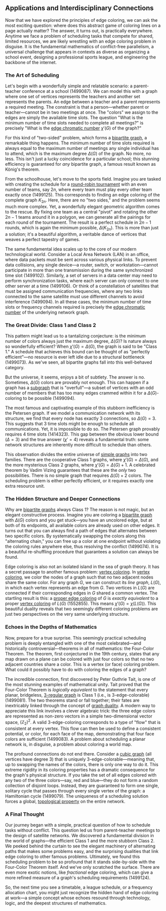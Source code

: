 ## Applications and Interdisciplinary Connections

Now that we have explored the principles of edge coloring, we can ask the most exciting question: where does this abstract game of coloring lines on a page actually matter? The answer, it turns out, is practically everywhere. Anytime we face a problem of scheduling tasks that compete for shared, limited resources, we are likely wrestling with an edge coloring problem in disguise. It is the fundamental mathematics of conflict-free parallelism, a universal challenge that appears in contexts as diverse as organizing a school event, designing a professional sports league, and engineering the backbone of the internet.

### The Art of Scheduling

Let's begin with a wonderfully simple and relatable scenario: a parent-teacher conference at a school (1499087). We can model this with a graph where one set of vertices represents the teachers and another set represents the parents. An edge between a teacher and a parent represents a required meeting. The constraint is that a person—whether parent or teacher—cannot be in two meetings at once. The "colors" we assign to the edges are simply the available time slots. The question "What is the minimum number of time slots needed to complete all meetings?" is precisely "What is the [edge chromatic number](@article_id:275252) $\chi'(G)$ of the graph?"

For this kind of "two-sided" problem, which forms a [bipartite graph](@article_id:153453), a remarkable thing happens. The minimum number of time slots required is always equal to the maximum number of meetings any single individual has to attend, which is the maximum degree $\Delta(G)$ of the graph. No more, no less. This isn't just a lucky coincidence for a particular school; this stunning efficiency is guaranteed for *any* bipartite graph, a famous result known as König's theorem.

From the schoolhouse, let's move to the sports field. Imagine you are tasked with creating the schedule for a [round-robin tournament](@article_id:267650) with an even number of teams, say $2n$, where every team must play every other team exactly once (1499125). This corresponds to finding an edge coloring of the complete graph $K_{2n}$. Here, there are no "two sides," and the problem seems much more complex. Yet, a wonderfully elegant geometric algorithm comes to the rescue. By fixing one team as a central "pivot" and rotating the other $2n-1$ teams around it in a polygon, we can generate all the pairings for each round of the tournament. The result is a perfect schedule in $2n-1$ rounds, which is again the minimum possible, $\Delta(K_{2n})$. This is more than just a solution; it's a beautiful algorithm, a veritable dance of vertices that weaves a perfect tapestry of games.

The same fundamental idea scales up to the core of our modern technological world. Consider a Local Area Network (LAN) in an office, where data packets must be sent across various physical links. To prevent data collisions, any single device—a router, switch, or workstation—cannot participate in more than one transmission during the same synchronized time slot (1499102). Similarly, a set of servers in a data center may need to perform synchronization tasks, where each server can only connect to one other server at a time (1499106). Or think of a constellation of satellites that must be assigned communication frequencies, where any two links connected to the same satellite must use different channels to avoid interference (1499094). In all these cases, the minimum number of time slots or frequency channels required is precisely the [edge chromatic number](@article_id:275252) of the underlying network graph.

### The Great Divide: Class 1 and Class 2

This pattern might lead us to a tantalizing conjecture: is the minimum number of colors always just the maximum degree, $\Delta(G)$? Is nature always so wonderfully efficient? When $\chi'(G) = \Delta(G)$, the graph is said to be "Class 1." A schedule that achieves this bound can be thought of as "perfectly efficient"—no resource is ever left idle due to a structural bottleneck (1499073). As we've seen, all bipartite graphs fall into this well-behaved category.

But the universe, it seems, enjoys a bit of subtlety. The answer is no. Sometimes, $\Delta(G)$ colors are provably not enough. This can happen if a graph has a [subgraph](@article_id:272848) that is "overfull"—a subset of vertices with an odd number of members that has too many edges crammed within it for a $\Delta(G)$-coloring to be possible (1499094).

The most famous and captivating example of this stubborn inefficiency is the Petersen graph. If we model a communication network with its structure, we find that every node has exactly 3 connections, so $\Delta(G)=3$. This suggests that 3 time slots might be enough to schedule all communications. Yet, it is impossible to do so. The Petersen graph provably requires 4 time slots (1414323). This gap between the obvious lower bound ($\Delta = 3$) and the true answer ($\chi' = 4$) reveals a fundamental truth: some network structures are inherently more difficult to schedule than others.

This observation divides the entire universe of [simple graphs](@article_id:274388) into two families. There are the cooperative Class 1 graphs, where $\chi'(G) = \Delta(G)$, and the more mysterious Class 2 graphs, where $\chi'(G) = \Delta(G) + 1$. A celebrated theorem by Vadim Vizing guarantees that these are the *only* two possibilities. There is no simple graph that requires $\Delta(G)+2$ colors. The scheduling problem is either perfectly efficient, or it requires exactly one extra resource unit.

### The Hidden Structure and Deeper Connections

Why are [bipartite graphs](@article_id:261957) always Class 1? The reason is not magic, but an elegant constructive process. Imagine you are coloring a [bipartite graph](@article_id:153453) with $\Delta(G)$ colors and you get stuck—you have an uncolored edge, but at both of its endpoints, all available colors are already used on other edges. It turns out that you can always find a path of edges that alternates between two specific colors. By systematically swapping the colors along this "alternating chain," you can free up a color at one endpoint without violating the coloring rules anywhere else, thus resolving the conflict (1499074). It is a beautiful re-shuffling procedure that guarantees a solution can always be found.

Edge coloring is also not an isolated island in the sea of graph theory. It has a secret passage to another famous problem: [vertex coloring](@article_id:266994). In [vertex coloring](@article_id:266994), we color the nodes of a graph such that no two adjacent nodes share the same color. For any graph $G$, we can construct its *line graph*, $L(G)$, in which each vertex represents an edge from $G$. Two vertices in $L(G)$ are connected if their corresponding edges in $G$ shared a common vertex. The startling result is this: a [proper edge coloring](@article_id:263980) of $G$ is *exactly equivalent* to a proper [vertex coloring](@article_id:266994) of $L(G)$ (1552855). This means $\chi'(G) = \chi(L(G))$. This beautiful duality reveals that two seemingly different coloring problems are just two perspectives on the very same underlying structure.

### Echoes in the Depths of Mathematics

Now, prepare for a true surprise. This seemingly practical scheduling problem is deeply entangled with one of the most celebrated—and historically controversial—theorems in all of mathematics: the Four-Color Theorem. The theorem, first conjectured in the 19th century, states that any map drawn on a plane can be colored with just four colors so that no two adjacent countries share a color. This is a vertex (or face) coloring problem. What could it possibly have to do with coloring the edges of a graph?

The incredible connection, first discovered by Peter Guthrie Tait, is one of the most stunning examples of mathematical unity. Tait proved that the Four-Color Theorem is *logically equivalent* to the statement that every planar, bridgeless, [3-regular graph](@article_id:260901) is Class 1 (i.e., is 3-edge-colorable) (1499081). The two theorems stand or fall together; their fates are inextricably linked through the concept of [graph duality](@article_id:263240). A modern way to appreciate this link involves a clever algebraic trick: the three edge colors are represented as non-zero vectors in a simple two-dimensional vector space, $(\mathbb{Z}_2)^2$. A valid 3-edge-coloring corresponds to a type of "flow" that is consistent at every vertex. This flow can then be used to define a consistent potential, or color, for each face of the map, demonstrating that four face colors are sufficient (1499083). A problem about scheduling a planar network is, in disguise, a problem about coloring a world map.

The profound connections do not end there. Consider a [cubic graph](@article_id:265861) (all vertices have degree 3) that is uniquely 3-edge-colorable—meaning that, up to swapping the names of the colors, there is only one way to do it. This extreme rigidity in its coloring properties has a dramatic consequence for the graph's physical structure. If you take the set of all edges colored with any two of the three colors—say, red and blue—they do not form a random collection of disjoint loops. Instead, they are guaranteed to form one single, solitary cycle that passes through every single vertex of the graph: a Hamiltonian cycle (1499079). The uniqueness of a scheduling solution forces a global, [topological property](@article_id:141111) on the entire network.

### A Final Thought

Our journey began with a simple, practical question of how to schedule tasks without conflict. This question led us from parent-teacher meetings to the design of satellite networks. We discovered a fundamental division in the world of graphs—the efficient Class 1 and the more stubborn Class 2. We peeked behind the curtain to see the elegant machinery of alternating paths that makes some problems easy, and the surprising dualities that link edge coloring to other famous problems. Ultimately, we found this scheduling problem to be so profound that it stands side-by-side with the Four-Color Theorem itself. And we've only scratched the surface. There are even more exotic notions, like *fractional* edge coloring, which can give a more refined measure of a graph's scheduling requirements (1499124).

So, the next time you see a timetable, a league schedule, or a frequency allocation chart, you might just recognize the hidden hand of edge coloring at work—a simple concept whose echoes resound through technology, logic, and the deepest structures of mathematics.